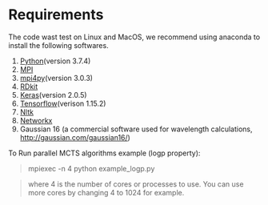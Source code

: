 
# Requirements
The code wast test on Linux and MacOS, we recommend using anaconda to install the following softwares.
1. [Python](https://www.anaconda.com/products/individual)(version 3.7.4)
2. [MPI](https://anaconda.org/conda-forge/openmpi)
3. [mpi4py](https://anaconda.org/anaconda/mpi4py)(version 3.0.3)
4. [RDkit](https://anaconda.org/rdkit/rdkit)
5. [Keras](https://keras.io/about/)(version 2.0.5)
6. [Tensorflow](https://www.tensorflow.org/install/pip)(verison 1.15.2)
7. [Nltk](https://anaconda.org/anaconda/nltk)
8. [Networkx](https://anaconda.org/anaconda/networkx)
9. Gaussian 16 (a commercial software used for wavelength calculations, http://gaussian.com/gaussian16/)

To Run parallel MCTS algorithms example (logp property):

> mpiexec -n 4 python example_logp.py

> where 4 is the number of cores or processes to use. You can use more cores by changing 4 to 1024 for example.
